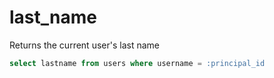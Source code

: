 # last_name

Returns the current user's last name

```SQL
select lastname from users where username = :principal_id
```
